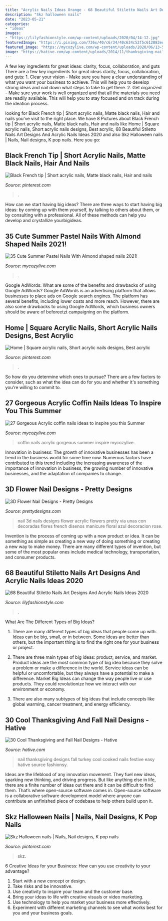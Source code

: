 ```yaml
---
title: "Acrylic Nails Ideas Orange - 68 Beautiful Stiletto Nails Art Designs And Acrylic Nails Ideas 2020"
description: "Skz halloween nails"
date: "2023-05-21"
categories:
- "ideas"
images:
- "https://lilyfashionstyle.com/wp-content/uploads/2020/04/14-12.jpg"
featuredImage: "https://i.pinimg.com/736x/40/c6/34/40c634c52f5c612883edba1a4ab9f8a6.jpg"
featured_image: "https://mycozylive.com/wp-content/uploads/2020/06/13-5.jpg"
image: "https://hative.com/wp-content/uploads/2014/11/thanksgiving-nail-designs/9-thanksgiving-and-fall-nail-designs.jpg"
---
```



A few key ingredients for great ideas: clarity, focus, collaboration, and guts
There are a few key ingredients for great ideas clarity, focus, collaboration, and guts: 1. Clear your vision - Make sure you have a clear understanding of what you want your business to achieve. This will help you to develop strong ideas and nail down what steps to take to get there.
2. Get organized - Make sure your work is well organized and that all the materials you need are readily available. This will help you to stay focused and on track during the ideation process.

	

		
looking for Black French tip | Short acrylic nails, Matte black nails, Hair and nails you've visit to the right place. We have 8 Pictures about Black French tip | Short acrylic nails, Matte black nails, Hair and nails like Home | Square acrylic nails, Short acrylic nails designs, Best acrylic, 68 Beautiful Stiletto Nails Art Designs And Acrylic Nails Ideas 2020 and also Skz Halloween nails | Nails, Nail designs, K pop nails. Here you go:
		
    
## Black French Tip | Short Acrylic Nails, Matte Black Nails, Hair And Nails

<img loading=lazy src="https://i.pinimg.com/736x/2b/31/36/2b31366774c3a065c62e80940d359850.jpg" onerror="this.onerror=null;this.src='https://tse3.mm.bing.net/th?id=OIP.h16WwdLE1pByfJGIWKnLOAHaJ3&amp;pid=15.1';" alt="Black French tip | Short acrylic nails, Matte black nails, Hair and nails">

_Source: pinterest.com_

>. 

	

How can we start having big ideas?
There are three ways to start having big ideas: by coming up with them yourself, by talking to others about them, or by consulting with a professional. All of these methods can help you develop and crystallize yourbigideas.

    
## 35 Cute Summer Pastel Nails With Almond Shaped Nails 2021!

<img loading=lazy src="https://mycozylive.com/wp-content/uploads/2021/04/82.jpg" onerror="this.onerror=null;this.src='https://tse1.mm.bing.net/th?id=OIP.B4KhFLh9QteOYM6oEAq8vgHaLH&amp;pid=15.1';" alt="35 Cute Summer Pastel Nails With Almond shaped nails 2021!">

_Source: mycozylive.com_

>. 

	

Google AdWords: What are some of the benefits and drawbacks of using Google AdWords?
Google AdWords is an advertising platform that allows businesses to place ads on Google search engines. The platform has several benefits, including lower costs and more reach. However, there are also some drawbacks to using Google AdWords, which business owners should be aware of beforeetzt campaigning on the platform.

    
## Home | Square Acrylic Nails, Short Acrylic Nails Designs, Best Acrylic

<img loading=lazy src="https://i.pinimg.com/736x/40/c6/34/40c634c52f5c612883edba1a4ab9f8a6.jpg" onerror="this.onerror=null;this.src='https://tse2.mm.bing.net/th?id=OIP.ypyfC3rmc2a3dauJeHxsrAHaLg&amp;pid=15.1';" alt="Home | Square acrylic nails, Short acrylic nails designs, Best acrylic">

_Source: pinterest.com_

>. 

	

So how do you determine which ones to pursue? There are a few factors to consider, such as what the idea can do for you and whether it's something you're willing to commit to.

    
## 27 Gorgeous Acrylic Coffin Nails Ideas To Inspire You This Summer

<img loading=lazy src="https://mycozylive.com/wp-content/uploads/2020/06/13-5.jpg" onerror="this.onerror=null;this.src='https://tse1.mm.bing.net/th?id=OIP.3fs_WujDqDydXIrFZdwZ3gHaLC&amp;pid=15.1';" alt="27 Gorgeous Acrylic coffin nails ideas to inspire you this Summer">

_Source: mycozylive.com_

>coffin nails acrylic gorgeous summer inspire mycozylive. 

	

Innovation in business:
The growth of innovative businesses has been a trend in the business world for some time now. Numerous factors have contributed to this trend including the increasing awareness of the importance of innovation in business, the growing number of innovative businesses, and the adaptation of companies to change.

    
## 3D Flower Nail Designs - Pretty Designs

<img loading=lazy src="http://www.prettydesigns.com/wp-content/uploads/2014/07/Blue-Nails1.jpg" onerror="this.onerror=null;this.src='https://tse1.mm.bing.net/th?id=OIP.eZvL7tmTXA7OdjUkIRRcqAHaJ4&amp;pid=15.1';" alt="3D Flower Nail Designs - Pretty Designs">

_Source: prettydesigns.com_

>nail 3d nails designs flower acrylic flowers pretty via unas con decoradas flores french disenos manicure floral azul decoracion rose. 

	

Invention is the process of coming up with a new product or idea. It can be something as simple as creating a new way of doing something or creating a new way to make money. There are many different types of invention, but some of the most popular ones include medical technology, transportation, and consumer products.

    
## 68 Beautiful Stiletto Nails Art Designs And Acrylic Nails Ideas 2020

<img loading=lazy src="https://lilyfashionstyle.com/wp-content/uploads/2020/04/14-12.jpg" onerror="this.onerror=null;this.src='https://tse2.mm.bing.net/th?id=OIP.FpZfkNGoXQzcICwzTQeqWwHaKF&amp;pid=15.1';" alt="68 Beautiful Stiletto Nails Art Designs And Acrylic Nails Ideas 2020">

_Source: lilyfashionstyle.com_

>. 

	

What Are The Different Types of Big Ideas?
1. There are many different types of big ideas that people come up with. Ideas can be big, small, or in between. Some ideas are better than others, but the important thing is to find the right one for your business or project.
2. There are three main types of big ideas: product, service, and market. Product ideas are the most common type of big idea because they solve a problem or make a difference in the world. Service ideas can be helpful or uncomfortable, but they always have a potential to make a difference. Market Big Ideas can change the way people live or use products. They could revolutionize how we interact with our environment or economy.

3. There are also many subtypes of big ideas that include concepts like global warming, cancer treatment, and energy efficiency.

    
## 30 Cool Thanksgiving And Fall Nail Designs - Hative

<img loading=lazy src="https://hative.com/wp-content/uploads/2014/11/thanksgiving-nail-designs/9-thanksgiving-and-fall-nail-designs.jpg" onerror="this.onerror=null;this.src='https://tse1.mm.bing.net/th?id=OIP.AKcxtM1HdSYUgljNnhOItgHaFp&amp;pid=15.1';" alt="30 Cool Thanksgiving and Fall Nail Designs - Hative">

_Source: hative.com_

>nail thanksgiving designs fall turkey cool cooked nails festive easy hative source fashionsy. 

	

Ideas are the lifeblood of any innovation movement. They fuel new ideas, sparking new thinking, and driving progress. But like anything else in life, there are a finite number of ideas out there and it can be difficult to find them. That’s where open-source software comes in. Open-source software is a collaborative software development model where anyone can contribute an unfinished piece of codebase to help others build upon it.

    
## Skz Halloween Nails | Nails, Nail Designs, K Pop Nails

<img loading=lazy src="https://i.pinimg.com/736x/10/53/e8/1053e8907484096da68aa75ed5efe74e.jpg" onerror="this.onerror=null;this.src='https://tse3.mm.bing.net/th?id=OIP.-qrr2SJJ6mATjx1exTUjxwHaJ3&amp;pid=15.1';" alt="Skz Halloween nails | Nails, Nail designs, K pop nails">

_Source: pinterest.com_

>skz. 

	

6 Creative Ideas for your Business: How can you use creativity to your advantage?
1. Start with a new concept or design.
2. Take risks and be innovative.
3. Use creativity to inspire your team and the customer base. 
4. Bring your ideas to life with creative visuals or video marketing. 
5. Use technology to help you market your business more effectively. 
6. Experiment with different marketing channels to see what works best for you and your business goals.

